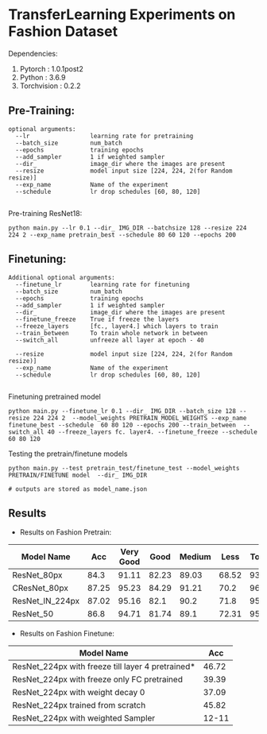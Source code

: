 # TransferLearning Experiments on Fashion Dataset

Dependencies:
1. Pytorch : 1.0.1post2
2. Python :  3.6.9
3. Torchvision : 0.2.2

## Pre-Training:

```Shell
optional arguments:
  --lr                 learning rate for pretraining
  --batch_size         num_batch
  --epochs             training epochs 
  --add_sampler        1 if weighted sampler
  --dir_               image_dir where the images are present
  --resize             model input size [224, 224, 2(for Random resize)] 
  --exp_name           Name of the experiment
  --schedule           lr drop schedules [60, 80, 120]
  
```
Pre-training ResNet18:

```
python main.py --lr 0.1 --dir_ IMG_DIR --batchsize 128 --resize 224 224 2 --exp_name pretrain_best --schedule 80 60 120 --epochs 200 

```

## Finetuning:

```Shell
Additional optional arguments:
  --finetune_lr        learning rate for finetuning
  --batch_size         num_batch
  --epochs             training epochs 
  --add_sampler        1 if weighted sampler
  --dir_               image_dir where the images are present
  --finetune_freeze    True if freeze the layers
  --freeze_layers      [fc., layer4.] which layers to train
  --train_between      To train whole network in between
  --switch_all         unfreeze all layer at epoch - 40
  
  --resize             model input size [224, 224, 2(for Random resize)] 
  --exp_name           Name of the experiment
  --schedule           lr drop schedules [60, 80, 120]
  
```

Finetuning pretrained  model

```
python main.py --finetune_lr 0.1 --dir_ IMG_DIR --batch_size 128 --resize 224 224 2  --model_weights PRETRAIN_MODEL_WEIGHTS --exp_name finetune_best --schedule  60 80 120 --epochs 200 --train_between  --switch_all 40 --freeze_layers fc. layer4. --finetune_freeze --schedule 60 80 120

```

Testing the pretrain/finetune models

```
python main.py --test pretrain_test/finetune_test --model_weights PRETRAIN/FINETUNE model  --dir_ IMG_DIR 

# outputs are stored as model_name.json

```





## Results

- Results on Fashion Pretrain:

| Model Name | Acc | Very Good  |  Good  | Medium  | Less  | Top 5 |
| --- | --- | --- | --- | --- |--- | --- |
| ResNet_80px  | 84.3 | 91.11 |82.23 | 89.03 | 68.52| 93.43
| CResNet_80px | 87.25|95.23| 84.29 | 91.21 | 70.2|96.72
| ResNet_IN_224px | 87.02|  95.16| 82.1 | 90.2 | 71.8|95.58
| ResNet_50 | 86.8 | 94.71 | 81.74 | 89.1| 72.31|95.21

- Results on Fashion Finetune:

| Model Name | Acc | 
| --- | --- |
| ResNet_224px with freeze till layer 4 pretrained*  | 46.72 | 
| ResNet_224px with freeze only FC pretrained| 39.39|
| ResNet_224px with  weight decay 0  |37.09|   
| ResNet_224px trained from scratch | 45.82 | 
| ResNet_224px with weighted Sampler | 12-11 |

